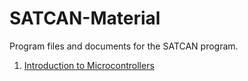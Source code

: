 # SATCAN-Material
Program files and documents for the SATCAN program.

1. [Introduction to Microcontrollers](https://github.com/Team-Sammard/SATCAN-Material/tree/main/Introduction%20to%20Microcontrollers)
